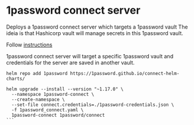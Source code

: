 # 1password connect server

Deploys a 1password connect server which targets a 1password vault The ideia is that Hashicorp vault will manage secrets in this 1password vault.

Follow [instructions](https://github.com/1Password/vault-plugin-secrets-onepassword?tab=readme-ov-file)

1password connect server will target a specific 1password vault and credentials for the server are saved in another vault.

```
helm repo add 1password https://1password.github.io/connect-helm-charts/
```

````
helm upgrade --install --version "~1.17.0" \
  --namespace 1password-connect \
  --create-namespace \
  --set-file connect.credentials=./1password-credentials.json \
  -f 1password_connect.yaml \
  1password-connect 1password/connect
```